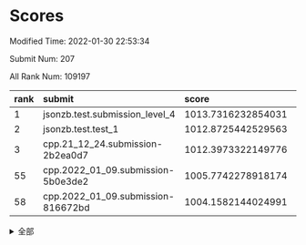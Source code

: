 # Scores

Modified Time: 2022-01-30 22:53:34

Submit Num: 207

All Rank Num: 109197

| rank |               submit               |       score        |       sigma        | pk_num |
| :--- | :--------------------------------- | :----------------- | :----------------- | :----- |
| 1    | jsonzb.test.submission_level_4     | 1013.7316232854031 | 0.7995717060102119 | 2111   |
| 2    | jsonzb.test.test_1                 | 1012.8725442529563 | 0.7871137385798052 | 2110   |
| 3    | cpp.21_12_24.submission-2b2ea0d7   | 1012.3973322149776 | 0.8034895073014572 | 2112   |
| 55   | cpp.2022_01_09.submission-5b0e3de2 | 1005.7742278918174 | 0.7107258388542572 | 2104   |
| 58   | cpp.2022_01_09.submission-816672bd | 1004.1582144024991 | 0.7030869044521699 | 2111   |


<details>
<summary>全部</summary>

| rank |                 submit                 |       score        |       sigma        | pk_num |
| :--- | :------------------------------------- | :----------------- | :----------------- | :----- |
| 1    | jsonzb.test.submission_level_4         | 1013.7316232854031 | 0.7995717060102119 | 2111   |
| 2    | jsonzb.test.test_1                     | 1012.8725442529563 | 0.7871137385798052 | 2110   |
| 3    | cpp.21_12_24.submission-2b2ea0d7       | 1012.3973322149776 | 0.8034895073014572 | 2112   |
| 4    | gobigger.level_3.submission_level_3_22 | 1011.5660933337053 | 0.7655227301917967 | 2110   |
| 5    | gobigger.level_3.submission_level_3_45 | 1011.3618652489962 | 0.7682325091275544 | 2107   |
| 6    | gobigger.level_3.submission_level_3_5  | 1011.1451423648854 | 0.7826735185394861 | 2111   |
| 7    | gobigger.level_3.submission_level_3_11 | 1011.1008391011803 | 0.7565540523953724 | 2115   |
| 8    | gobigger.level_3.submission_level_3_3  | 1011.0860687022098 | 0.7703758190871565 | 2109   |
| 9    | gobigger.level_3.submission_level_3_35 | 1010.9938200259288 | 0.7728192942519935 | 2109   |
| 10   | gobigger.level_3.submission_level_3_10 | 1010.9136636560443 | 0.766669492614639  | 2109   |
| 11   | gobigger.level_3.submission_level_3_41 | 1010.910614770591  | 0.771017089256533  | 2115   |
| 12   | gobigger.level_3.submission_level_3_15 | 1010.8510746304066 | 0.7574835073401158 | 2104   |
| 13   | gobigger.level_3.submission_level_3_26 | 1010.8465382695223 | 0.7668532517415592 | 2111   |
| 14   | gobigger.level_3.submission_level_3_30 | 1010.8362984447214 | 0.7485359417098325 | 2112   |
| 15   | gobigger.level_3.submission_level_3_28 | 1010.8234702007012 | 0.7955211613378157 | 2103   |
| 16   | gobigger.level_3.submission_level_3_39 | 1010.6383537411944 | 0.7651394722303861 | 2111   |
| 17   | gobigger.level_3.submission_level_3_8  | 1010.523641168323  | 0.7807372385264869 | 2111   |
| 18   | gobigger.level_3.submission_level_3_20 | 1010.5138351261369 | 0.7747340657606743 | 2107   |
| 19   | gobigger.level_3.submission_level_3_7  | 1010.4787379627492 | 0.7532566728149875 | 2112   |
| 20   | gobigger.level_3.submission_level_3_18 | 1010.274678033567  | 0.759693818458748  | 2101   |
| 21   | gobigger.level_3.submission_level_3_46 | 1010.2704514125084 | 0.7669541353223002 | 2112   |
| 22   | gobigger.level_3.submission_level_3_0  | 1010.1684935785185 | 0.78434483751447   | 2107   |
| 23   | gobigger.level_3.submission_level_3_12 | 1010.147708522156  | 0.7667080931303982 | 2109   |
| 24   | gobigger.level_3.submission_level_3_44 | 1010.1358679092106 | 0.7555677806454648 | 2107   |
| 25   | gobigger.level_3.submission_level_3_33 | 1010.1278329933383 | 0.7468472820191994 | 2111   |
| 26   | gobigger.level_3.submission_level_3_25 | 1009.971074617938  | 0.7664289078975748 | 2112   |
| 27   | gobigger.level_3.submission_level_3_24 | 1009.9279885305948 | 0.7597704656844225 | 2108   |
| 28   | gobigger.level_3.submission_level_3_34 | 1009.9134007676867 | 0.7669099640723643 | 2103   |
| 29   | gobigger.level_3.submission_level_3_38 | 1009.9064248108775 | 0.7879741074582397 | 2111   |
| 30   | gobigger.level_3.submission_level_3_32 | 1009.8836187025188 | 0.7663135249809634 | 2106   |
| 31   | gobigger.level_3.submission_level_3_36 | 1009.8116195384346 | 0.7587833207440703 | 2113   |
| 32   | gobigger.level_3.submission_level_3_23 | 1009.7751510938153 | 0.758008050727336  | 2114   |
| 33   | gobigger.level_3.submission_level_3_29 | 1009.689280996605  | 0.7773134994522967 | 2109   |
| 34   | gobigger.level_3.submission_level_3_48 | 1009.6577178814346 | 0.7559926673414208 | 2113   |
| 35   | gobigger.level_3.submission_level_3_14 | 1009.6268177404614 | 0.7687225993051252 | 2108   |
| 36   | gobigger.level_3.submission_level_3_27 | 1009.6237061889965 | 0.734329951412483  | 2110   |
| 37   | gobigger.level_3.submission_level_3_47 | 1009.4496733685382 | 0.764823664832371  | 2106   |
| 38   | gobigger.level_3.submission_level_3_40 | 1009.324661227929  | 0.7294225460351389 | 2106   |
| 39   | gobigger.level_3.submission_level_3_19 | 1009.316324261938  | 0.7495085577962316 | 2110   |
| 40   | gobigger.level_3.submission_level_3_13 | 1009.3143174152386 | 0.7437768454776974 | 2112   |
| 41   | gobigger.level_3.submission_level_3_16 | 1009.1253452286059 | 0.7522091615032164 | 2112   |
| 42   | gobigger.level_3.submission_level_3_17 | 1009.0430377624159 | 0.7641536196321118 | 2111   |
| 43   | gobigger.level_3.submission_level_3_6  | 1009.0267803763777 | 0.7505639820560986 | 2113   |
| 44   | gobigger.level_3.submission_level_3_2  | 1008.9441737010421 | 0.7414672591354785 | 2114   |
| 45   | gobigger.level_3.submission_level_3_43 | 1008.8523067297009 | 0.7504854442116166 | 2110   |
| 46   | gobigger.level_3.submission_level_3_21 | 1008.7352627160883 | 0.7331320507784531 | 2110   |
| 47   | gobigger.level_3.submission_level_3_4  | 1008.6752778301005 | 0.7448757233948626 | 2113   |
| 48   | gobigger.level_3.submission_level_3_31 | 1008.5904562750499 | 0.7463318976188357 | 2112   |
| 49   | gobigger.level_3.submission_level_3_1  | 1008.5598923022837 | 0.7521617678812922 | 2112   |
| 50   | gobigger.level_3.submission_level_3_9  | 1008.2382594540092 | 0.7457898789254481 | 2109   |
| 51   | gobigger.level_3.submission_level_3_49 | 1008.2136074223957 | 0.7308271345900075 | 2108   |
| 52   | gobigger.level_3.submission_level_3_42 | 1007.885170966664  | 0.7298604970994502 | 2108   |
| 53   | gobigger.level_3.submission_level_3_37 | 1007.817967730689  | 0.7497121823032464 | 2115   |
| 54   | gobigger.level_1.submission_level_1_34 | 1005.7772205689832 | 0.7457513785517046 | 2106   |
| 55   | cpp.2022_01_09.submission-5b0e3de2     | 1005.7742278918174 | 0.7107258388542572 | 2104   |
| 56   | gobigger.level_1.submission_level_1_5  | 1005.214321585528  | 0.7193984225536509 | 2109   |
| 57   | gobigger.level_1.submission_level_1_49 | 1004.2030143256287 | 0.7170837489893209 | 2114   |
| 58   | cpp.2022_01_09.submission-816672bd     | 1004.1582144024991 | 0.7030869044521699 | 2111   |
| 59   | gobigger.level_1.submission_level_1_0  | 1004.1580394809993 | 0.7022540924137638 | 2109   |
| 60   | gobigger.level_1.submission_level_1_43 | 1004.1126497902393 | 0.7144371520950562 | 2111   |
| 61   | gobigger.level_1.submission_level_1_19 | 1004.0988521322845 | 0.728301373948151  | 2112   |
| 62   | gobigger.level_1.submission_level_1_44 | 1004.0764070355593 | 0.7222130329886592 | 2111   |
| 63   | gobigger.level_1.submission_level_1_40 | 1004.0723290848215 | 0.714726512776318  | 2113   |
| 64   | gobigger.level_1.submission_level_1_45 | 1003.9710503845973 | 0.7124560125439744 | 2113   |
| 65   | gobigger.level_1.submission_level_1_16 | 1003.9166277191589 | 0.7279957118541498 | 2112   |
| 66   | gobigger.level_1.submission_level_1_15 | 1003.9105733634974 | 0.718172633144943  | 2108   |
| 67   | gobigger.level_1.submission_level_1_27 | 1003.7831263944879 | 0.7217784358656716 | 2108   |
| 68   | gobigger.level_1.submission_level_1_47 | 1003.7718109886349 | 0.7045190680870594 | 2111   |
| 69   | gobigger.level_1.submission_level_1_26 | 1003.658941425864  | 0.7297235132883775 | 2113   |
| 70   | gobigger.level_1.submission_level_1_24 | 1003.6427339702088 | 0.7132944864154553 | 2113   |
| 71   | gobigger.level_1.submission_level_1_20 | 1003.6363348270276 | 0.722433361370237  | 2110   |
| 72   | gobigger.level_1.submission_level_1_36 | 1003.6182119014827 | 0.7223564247355128 | 2110   |
| 73   | gobigger.level_1.submission_level_1_41 | 1003.5765452602711 | 0.7154090672884702 | 2108   |
| 74   | gobigger.level_1.submission_level_1_17 | 1003.5356677711968 | 0.7042261835895535 | 2111   |
| 75   | gobigger.level_1.submission_level_1_46 | 1003.5054976468907 | 0.7228188196894538 | 2109   |
| 76   | gobigger.level_1.submission_level_1_1  | 1003.4800196891687 | 0.7106721237311029 | 2110   |
| 77   | gobigger.level_1.submission_level_1_2  | 1003.3870967959699 | 0.7212545736541687 | 2108   |
| 78   | gobigger.level_1.submission_level_1_29 | 1003.3713719435285 | 0.7125815717109518 | 2110   |
| 79   | gobigger.level_1.submission_level_1_35 | 1003.3136771323937 | 0.7197076644006379 | 2105   |
| 80   | gobigger.level_1.submission_level_1_14 | 1003.2928320220445 | 0.7143164793690225 | 2113   |
| 81   | gobigger.level_1.submission_level_1_39 | 1003.2667453339737 | 0.7096022023819639 | 2112   |
| 82   | gobigger.level_1.submission_level_1_33 | 1003.2260459067447 | 0.711284829927093  | 2108   |
| 83   | gobigger.level_1.submission_level_1_6  | 1003.2203844755164 | 0.723702469325067  | 2111   |
| 84   | gobigger.level_1.submission_level_1_31 | 1003.205556518147  | 0.7065999975118996 | 2111   |
| 85   | gobigger.level_1.submission_level_1_38 | 1003.0859283149591 | 0.7175797051472501 | 2110   |
| 86   | gobigger.level_1.submission_level_1_4  | 1002.9867590158807 | 0.718886787900273  | 2104   |
| 87   | gobigger.level_1.submission_level_1_42 | 1002.9844276305012 | 0.7119813458864885 | 2111   |
| 88   | gobigger.level_1.submission_level_1_37 | 1002.8778970535324 | 0.712785446132804  | 2112   |
| 89   | gobigger.level_1.submission_level_1_25 | 1002.85776219478   | 0.7191504735388025 | 2113   |
| 90   | gobigger.level_1.submission_level_1_30 | 1002.7921425553736 | 0.713308672152997  | 2107   |
| 91   | gobigger.level_1.submission_level_1_48 | 1002.7321416105838 | 0.7080154735913775 | 2112   |
| 92   | gobigger.level_1.submission_level_1_22 | 1002.7278787271562 | 0.7180977409459012 | 2113   |
| 93   | gobigger.level_1.submission_level_1_32 | 1002.7194460519299 | 0.7132222939504285 | 2113   |
| 94   | gobigger.level_1.submission_level_1_8  | 1002.7028420307097 | 0.7142985145502144 | 2111   |
| 95   | gobigger.level_1.submission_level_1_23 | 1002.5565377959657 | 0.7147447896615308 | 2110   |
| 96   | gobigger.level_1.submission_level_1_7  | 1002.5414726811929 | 0.728560236118477  | 2111   |
| 97   | gobigger.level_1.submission_level_1_3  | 1002.162774231676  | 0.7145449525955535 | 2109   |
| 98   | gobigger.level_1.submission_level_1_9  | 1002.1625002578813 | 0.7140336701170645 | 2102   |
| 99   | gobigger.level_1.submission_level_1_18 | 1002.1046119490674 | 0.718670793074162  | 2107   |
| 100  | gobigger.level_1.submission_level_1_11 | 1002.0829891084688 | 0.713059379397746  | 2108   |
| 101  | gobigger.level_1.submission_level_1_10 | 1002.076838223418  | 0.7186138254252811 | 2109   |
| 102  | gobigger.level_1.submission_level_1_13 | 1002.0018696851483 | 0.7211747604208278 | 2111   |
| 103  | gobigger.level_1.submission_level_1_12 | 1001.9899675739362 | 0.7161394963288157 | 2112   |
| 104  | gobigger.level_1.submission_level_1_21 | 1001.9592981011709 | 0.7095327372707189 | 2114   |
| 105  | gobigger.level_1.submission_level_1_28 | 1001.7553902278215 | 0.7043433738747359 | 2111   |
| 106  | gobigger.random.submission_random_8    | 997.1294063181991  | 0.7007338265062051 | 2121   |
| 107  | gobigger.random.submission_random_23   | 997.0658921563262  | 0.7042009399609894 | 2110   |
| 108  | gobigger.random.submission_random_42   | 997.027566258752   | 0.7122488754342662 | 2111   |
| 109  | gobigger.random.submission_random_48   | 997.0164103640896  | 0.71251762197045   | 2106   |
| 110  | gobigger.random.submission_random_47   | 996.9458844327542  | 0.7125081547889567 | 2106   |
| 111  | gobigger.random.submission_random_46   | 996.8822063671727  | 0.6994717189904737 | 2109   |
| 112  | gobigger.random.submission_random_38   | 996.6405118504509  | 0.7093370463465275 | 2107   |
| 113  | gobigger.random.submission_random_22   | 996.6228825832989  | 0.7164619147060879 | 2109   |
| 114  | gobigger.random.submission_random_2    | 996.6085133705034  | 0.7255571331004913 | 2115   |
| 115  | gobigger.random.submission_random_28   | 996.6003576378038  | 0.7234994288465985 | 2110   |
| 116  | gobigger.random.submission_random_20   | 996.5509630316733  | 0.7141179050502159 | 2109   |
| 117  | gobigger.random.submission_random_41   | 996.4226441364319  | 0.6958383468676571 | 2112   |
| 118  | gobigger.random.submission_random_14   | 996.3930325563492  | 0.6999822754805061 | 2106   |
| 119  | gobigger.random.submission_random_12   | 996.328075962327   | 0.7090215379455053 | 2113   |
| 120  | gobigger.random.submission_random_27   | 996.3214767447463  | 0.7094118727387833 | 2110   |
| 121  | gobigger.random.submission_random_5    | 996.2480568586318  | 0.7080333674888687 | 2104   |
| 122  | gobigger.random.submission_random_32   | 996.1936974575383  | 0.7049241877181884 | 2109   |
| 123  | gobigger.random.submission_random_25   | 996.176523495543   | 0.7005250026133081 | 2107   |
| 124  | gobigger.random.submission_random_31   | 996.0193893592136  | 0.7121377044304326 | 2109   |
| 125  | gobigger.random.submission_random_49   | 995.955117323186   | 0.7106098234251399 | 2113   |
| 126  | gobigger.random.submission_random_11   | 995.9500772405777  | 0.7097595221842778 | 2107   |
| 127  | gobigger.random.submission_random_19   | 995.9494018267667  | 0.7048746146734512 | 2114   |
| 128  | gobigger.random.submission_random_21   | 995.937340986544   | 0.7050156328125655 | 2114   |
| 129  | gobigger.random.submission_random_44   | 995.9371060667904  | 0.7091003995279073 | 2110   |
| 130  | gobigger.random.submission_random_43   | 995.9199491476306  | 0.7139542210503331 | 2113   |
| 131  | gobigger.random.submission_random_15   | 995.9087850718942  | 0.7158085881177518 | 2108   |
| 132  | gobigger.random.submission_random_17   | 995.886557106686   | 0.7061575005320562 | 2110   |
| 133  | gobigger.random.submission_random_35   | 995.8693268452873  | 0.7128696073263092 | 2111   |
| 134  | gobigger.random.submission_random_40   | 995.8285794633331  | 0.7187061995848613 | 2112   |
| 135  | gobigger.random.submission_random_4    | 995.8120578737932  | 0.7208270079802308 | 2114   |
| 136  | gobigger.random.submission_random_13   | 995.718168366113   | 0.7119691571340656 | 2114   |
| 137  | gobigger.random.submission_random_9    | 995.5678051220194  | 0.7129616285043343 | 2106   |
| 138  | gobigger.random.submission_random_3    | 995.55197857563    | 0.7247858267570263 | 2110   |
| 139  | gobigger.random.submission_random_33   | 995.5504291985249  | 0.7116522208218427 | 2111   |
| 140  | gobigger.random.submission_random_29   | 995.5379435182227  | 0.7194392106862498 | 2115   |
| 141  | gobigger.random.submission_random_18   | 995.4913894713014  | 0.7068285831940513 | 2109   |
| 142  | gobigger.random.submission_random_6    | 995.4618291784498  | 0.7312789369126568 | 2113   |
| 143  | gobigger.random.submission_random_37   | 995.4335724542494  | 0.7123700947527843 | 2110   |
| 144  | gobigger.random.submission_random_36   | 995.4112209865735  | 0.7292600023295652 | 2107   |
| 145  | gobigger.random.submission_random_10   | 995.4012082358397  | 0.7033757778212674 | 2106   |
| 146  | gobigger.random.submission_random_45   | 995.3724634575325  | 0.715679909800075  | 2114   |
| 147  | gobigger.random.submission_random_24   | 995.3353676388252  | 0.703677764987038  | 2114   |
| 148  | gobigger.random.submission_random_26   | 995.2459335168351  | 0.7120280921546407 | 2111   |
| 149  | gobigger.random.submission_random_0    | 995.2444357134052  | 0.7106472492112625 | 2111   |
| 150  | gobigger.random.submission_random_34   | 995.1978223434377  | 0.7077408747069597 | 2109   |
| 151  | gobigger.random.submission_random_30   | 995.0573503625023  | 0.7065375983324759 | 2110   |
| 152  | gobigger.random.submission_random_1    | 994.9236085918523  | 0.7042366111080001 | 2113   |
| 153  | gobigger.random.submission_random_16   | 994.9009840139241  | 0.7413538450874003 | 2107   |
| 154  | gobigger.level_2.submission_level_2_42 | 994.7723293360341  | 0.7274971614373128 | 2110   |
| 155  | gobigger.random.submission_random_39   | 994.7505846706523  | 0.7104618277250435 | 2115   |
| 156  | gobigger.random.submission_random_7    | 994.4871556811471  | 0.7259657414838431 | 2113   |
| 157  | gobigger.level_2.submission_level_2_11 | 994.372531550003   | 0.722459535274357  | 2113   |
| 158  | gobigger.level_2.submission_level_2_2  | 993.5616447193336  | 0.7431087217476705 | 2112   |
| 159  | gobigger.level_2.submission_level_2_35 | 993.3234394954345  | 0.7195126325436498 | 2112   |
| 160  | gobigger.level_2.submission_level_2_28 | 993.257642324614   | 0.7507400305858244 | 2111   |
| 161  | gobigger.level_2.submission_level_2_12 | 993.160802151417   | 0.737136611817493  | 2108   |
| 162  | gobigger.level_2.submission_level_2_15 | 993.1500766061118  | 0.7375276266142784 | 2111   |
| 163  | gobigger.level_2.submission_level_2_40 | 993.1407281324583  | 0.738093798516868  | 2107   |
| 164  | gobigger.level_2.submission_level_2_4  | 992.8964319263449  | 0.7439828905328951 | 2107   |
| 165  | gobigger.level_2.submission_level_2_49 | 992.7885121165675  | 0.7449798892239371 | 2109   |
| 166  | gobigger.level_2.submission_level_2_18 | 992.778843260372   | 0.7360661401650014 | 2109   |
| 167  | gobigger.level_2.submission_level_2_16 | 992.6716417588058  | 0.7415275404194942 | 2104   |
| 168  | gobigger.level_2.submission_level_2_19 | 992.6271472894836  | 0.749815124518216  | 2106   |
| 169  | gobigger.level_2.submission_level_2_38 | 992.5985719966427  | 0.7631831740382122 | 2110   |
| 170  | gobigger.level_2.submission_level_2_10 | 992.5154370793988  | 0.7358277590238346 | 2110   |
| 171  | gobigger.level_2.submission_level_2_44 | 992.4681206831415  | 0.7300015279925957 | 2109   |
| 172  | gobigger.level_2.submission_level_2_45 | 992.459232178935   | 0.7378073800843038 | 2110   |
| 173  | gobigger.level_2.submission_level_2_34 | 992.4080160132273  | 0.7338995588033609 | 2109   |
| 174  | gobigger.level_2.submission_level_2_7  | 992.399040596783   | 0.7467077677995039 | 2109   |
| 175  | gobigger.level_2.submission_level_2_36 | 992.3652555227688  | 0.7333010257390263 | 2109   |
| 176  | gobigger.level_2.submission_level_2_46 | 992.330240677206   | 0.738873334619061  | 2106   |
| 177  | gobigger.level_2.submission_level_2_25 | 992.2578760143929  | 0.7437234671169889 | 2106   |
| 178  | gobigger.level_2.submission_level_2_24 | 992.2379532286797  | 0.7273896640429283 | 2108   |
| 179  | gobigger.level_2.submission_level_2_13 | 992.1908651712487  | 0.7528758760389926 | 2116   |
| 180  | gobigger.level_2.submission_level_2_37 | 992.0823308429855  | 0.7442032577007629 | 2113   |
| 181  | gobigger.level_2.submission_level_2_8  | 991.925157382757   | 0.7550624664381311 | 2106   |
| 182  | gobigger.level_2.submission_level_2_0  | 991.89235713425    | 0.7427617297319032 | 2109   |
| 183  | gobigger.level_2.submission_level_2_26 | 991.8600181897797  | 0.7468444571005016 | 2116   |
| 184  | gobigger.level_2.submission_level_2_29 | 991.8497629184666  | 0.7337042988900622 | 2111   |
| 185  | gobigger.level_2.submission_level_2_47 | 991.8286925969039  | 0.7382533071900965 | 2112   |
| 186  | gobigger.level_2.submission_level_2_27 | 991.742689954753   | 0.7436909676687876 | 2110   |
| 187  | gobigger.level_2.submission_level_2_33 | 991.6344760143519  | 0.7290157273210934 | 2102   |
| 188  | gobigger.level_2.submission_level_2_31 | 991.5539675880965  | 0.7499325691978305 | 2104   |
| 189  | gobigger.level_2.submission_level_2_9  | 991.5506624096538  | 0.7502486955705163 | 2114   |
| 190  | gobigger.level_2.submission_level_2_30 | 991.5125753105015  | 0.7491882072293738 | 2109   |
| 191  | gobigger.level_2.submission_level_2_21 | 991.5013399707633  | 0.753935981759544  | 2110   |
| 192  | gobigger.level_2.submission_level_2_43 | 991.473950152885   | 0.7726417177453028 | 2112   |
| 193  | gobigger.level_2.submission_level_2_39 | 991.3575887229023  | 0.7668011614936932 | 2113   |
| 194  | gobigger.level_2.submission_level_2_41 | 991.2692307098733  | 0.7656424483358838 | 2112   |
| 195  | gobigger.level_2.submission_level_2_5  | 991.1988292258725  | 0.7572254685812948 | 2110   |
| 196  | gobigger.level_2.submission_level_2_3  | 991.1674179049957  | 0.7580714896589061 | 2109   |
| 197  | gobigger.level_2.submission_level_2_48 | 991.1103214894271  | 0.7773347640021349 | 2114   |
| 198  | gobigger.level_2.submission_level_2_6  | 990.9753792698779  | 0.7659827001726356 | 2113   |
| 199  | gobigger.level_2.submission_level_2_23 | 990.9066077319127  | 0.7524433886521537 | 2110   |
| 200  | gobigger.level_2.submission_level_2_22 | 990.8300314132559  | 0.7541482347690971 | 2113   |
| 201  | gobigger.level_2.submission_level_2_20 | 990.7675285696156  | 0.7531613057285147 | 2115   |
| 202  | gobigger.level_2.submission_level_2_1  | 990.6621714174829  | 0.7593232189156105 | 2114   |
| 203  | gobigger.level_2.submission_level_2_14 | 990.2445431075416  | 0.7625817515868097 | 2106   |
| 204  | gobigger.level_2.submission_level_2_17 | 990.1815275960208  | 0.7514286981041862 | 2113   |
| 205  | gobigger.level_2.submission_level_2_32 | 989.5284837815665  | 0.7779884018999529 | 2106   |
| 206  | gobigger.none.submission_none_1        | 979.6252607530558  | 1.2828672255729185 | 2106   |
| 207  | gobigger.none.submission_none_0        | 976.8040046362978  | 1.298121575876193  | 2113   |

</details>